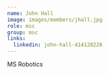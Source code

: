 ```yaml
---
name: John Hall
image: images/members/jhall.jpg
role: msc 
group: msc
links:
  linkedin: john-hall-414128228
---
```

MS Robotics


